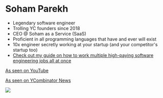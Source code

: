 # Soham Parekh

- Legendary software engineer
- Trolling YC founders since 2018
- CEO @ Soham as a Service (SaaS)
- Proficient in all programming languages that have and ever will exist
- 10x engineer secretly working at your startup (and your competitor's startup too)
- [Check out my guide on how to work multiple high-paying software engineering jobs all at once](https://github.com/parekh-soham/overemployment-guide)

[As seen on YouTube](https://www.youtube.com/watch?v=-_6dHIPVoTM)

[As seen on YCombinator News](https://news.ycombinator.com/item?id=44448461)

[<img src="https://github.com/user-attachments/assets/be46e2fd-37f0-4ad1-9ba4-ddd5316ee431">](https://www.youtube.com/watch?v=-_6dHIPVoTM)
